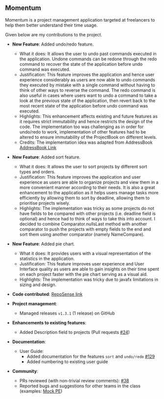 ## Momentum

Momentum is a project management application targeted at freelancers to help them better understand their time usage.

Given below are my contributions to the project.

* **New Feature**: Added undo/redo feature.
  * What it does: It allows the user to undo past commands executed in the application. Undone commands can be redone through the redo command to recover the state of the application before undo command was executed.
  * Justification: This feature improves the application and hence user experience considerably as users are now able to undo commands they executed by mistake with a single command without having to think of other ways to reverse the command.
  The redo command is also useful in cases where users want to undo a command to take a look at the previous state of the application, then revert back to the most recent state of the application before undo command was executed.
  * Highlights: This enhancement affects existing and future features as it requires strict immutability and hence restricts the design of the code. The implementation too was challenging as in order for undo/redo to work, implementation of other features had to be altered to ensure immutability of the ProjectBook on different levels.
  * Credits: The implementation idea was adapted from AddressBook [AddressBook Link](https://github.com/nus-cs2103-AY2021S1/tp.git)

* **New Feature**: Added sort feature.
  * What it does: It allows the user to sort projects by different sort types and orders.
  * Justification: This feature improves the application and user experience as users are able to organize projects and view them in a more convenient manner according to their needs. It is also a great enhancement to the application as it helps users manage tasks more efficiently by allowing them to sort by deadline, allowing them to prioritise projects wisely.
  * Highlights: The implementation was tricky as some projects do not have fields to be compared with other projects (i.e. deadline field is optional) and hence had to think of ways to take this into account. I decided to combine Comparator.nullsLast method with another comparator to push the projects with empty fields to the end and sort them using another comparator (namely NameCompare). 

* **New Feature**: Added pie chart.
  * What it does: It provides users with a visual representation of the statistics in the application.
  * Justification: This feature improves user experience and User Interface quality as users are able to gain insights on their time spent on each project faster with the pie chart serving as a visual aid.
  * Highlights: The implementation was tricky due to javafx limitations in sizing and design.

* **Code contributed**: [RepoSense link](https://nus-cs2103-ay2021s1.github.io/tp-dashboard/#breakdown=true&search=kkangs0226&sort=groupTitle&sortWithin=title&since=2020-08-14&timeframe=commit&mergegroup=&groupSelect=groupByRepos&checkedFileTypes=docs~functional-code~test-code~other)

* **Project management**:
  * Managed releases `v1.3.1` (1 release) on GitHub

* **Enhancements to existing features**:
  * Added Description field to projects (Pull requests [\#24](https://github.com/AY2021S1-CS2103T-T10-1/tp/pull/24))

* **Documentation**:
  * User Guide:
    * Added documentation for the features `sort` and `undo/redo` [\#129](https://github.com/AY2021S1-CS2103T-T10-1/tp/pull/129)
    * Added numbering to existing user guide

* **Community**:
  * PRs reviewed (with non-trivial review comments): [\#38](https://github.com/AY2021S1-CS2103T-T10-1/tp/pull/38)
  * Reported bugs and suggestions for other teams in the class (examples: [Mock PE](https://github.com/kkangs0226/ped/tree/main/files))
